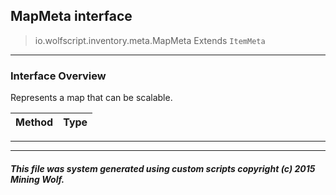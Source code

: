 ## MapMeta __interface__

>io.wolfscript.inventory.meta.MapMeta
>Extends `ItemMeta`

---

### Interface Overview

Represents a map that can be scalable.

Method | Type   
--- | :--- 



---

---


##### This file was system generated using custom scripts copyright (c) 2015 Mining Wolf.
	

